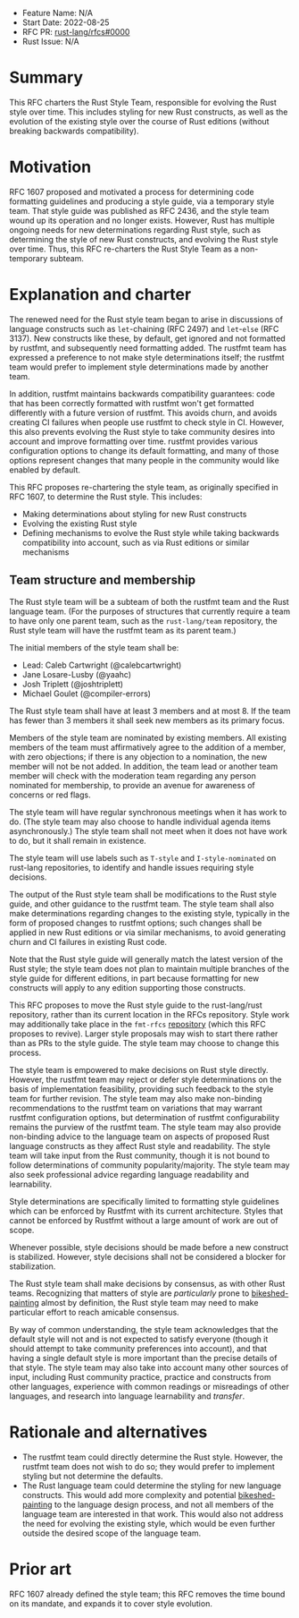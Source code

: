 - Feature Name: N/A
- Start Date: 2022-08-25
- RFC PR: [rust-lang/rfcs#0000](https://github.com/rust-lang/rfcs/pull/0000)
- Rust Issue: N/A

# Summary
[summary]: #summary

This RFC charters the Rust Style Team, responsible for evolving the Rust style over time. This includes styling for new Rust constructs, as well as the evolution of the existing style over the course of Rust editions (without breaking backwards compatibility).

# Motivation
[motivation]: #motivation

RFC 1607 proposed and motivated a process for determining code formatting guidelines and producing a style guide, via a temporary style team. That style guide was published as RFC 2436, and the style team wound up its operation and no longer exists. However, Rust has multiple ongoing needs for new determinations regarding Rust style, such as determining the style of new Rust constructs, and evolving the Rust style over time. Thus, this RFC re-charters the Rust Style Team as a non-temporary subteam.

# Explanation and charter
[explanation]: #explanation

The renewed need for the Rust style team began to arise in discussions of language constructs such as `let`-chaining (RFC 2497) and `let`-`else` (RFC 3137). New constructs like these, by default, get ignored and not formatted by rustfmt, and subsequently need formatting added. The rustfmt team has expressed a preference to not make style determinations itself; the rustfmt team would prefer to implement style determinations made by another team.

In addition, rustfmt maintains backwards compatibility guarantees: code that has been correctly formatted with rustfmt won't get formatted differently with a future version of rustfmt. This avoids churn, and avoids creating CI failures when people use rustfmt to check style in CI. However, this also prevents evolving the Rust style to take community desires into account and improve formatting over time. rustfmt provides various configuration options to change its default formatting, and many of those options represent changes that many people in the community would like enabled by default.

This RFC proposes re-chartering the style team, as originally specified in RFC 1607, to determine the Rust style. This includes:
- Making determinations about styling for new Rust constructs
- Evolving the existing Rust style
- Defining mechanisms to evolve the Rust style while taking backwards compatibility into account, such as via Rust editions or similar mechanisms

## Team structure and membership

The Rust style team will be a subteam of both the rustfmt team and the Rust language team. (For the purposes of structures that currently require a team to have only one parent team, such as the `rust-lang/team` repository, the Rust style team will have the rustfmt team as its parent team.)

The initial members of the style team shall be:
- Lead: Caleb Cartwright (@calebcartwright)
- Jane Losare-Lusby (@yaahc)
- Josh Triplett (@joshtriplett)
- Michael Goulet (@compiler-errors)

The Rust style team shall have at least 3 members and at most 8. If the team has fewer than 3 members it shall seek new members as its primary focus.

Members of the style team are nominated by existing members. All existing members of the team must affirmatively agree to the addition of a member, with zero objections; if there is any objection to a nomination, the new member will not be not added. In addition, the team lead or another team member will check with the moderation team regarding any person nominated for membership, to provide an avenue for awareness of concerns or red flags.

The style team will have regular synchronous meetings when it has work to do. (The style team may also choose to handle individual agenda items asynchronously.) The style team shall not meet when it does not have work to do, but it shall remain in existence.

The style team will use labels such as `T-style` and `I-style-nominated` on rust-lang repositories, to identify and handle issues requiring style decisions.

The output of the Rust style team shall be modifications to the Rust style guide, and other guidance to the rustfmt team. The style team shall also make determinations regarding changes to the existing style, typically in the form of proposed changes to rustfmt options; such changes shall be applied in new Rust editions or via similar mechanisms, to avoid generating churn and CI failures in existing Rust code.

Note that the Rust style guide will generally match the latest version of the Rust style; the style team does not plan to maintain multiple branches of the style guide for different editions, in part because formatting for new constructs will apply to any edition supporting those constructs.

This RFC proposes to move the Rust style guide to the rust-lang/rust repository, rather than its current location in the RFCs repository. Style work may additionally take place in the `fmt-rfcs` [repository](https://github.com/rust-dev-tools/fmt-rfcs) (which this RFC proposes to revive). Larger style proposals may wish to start there rather than as PRs to the style guide. The style team may choose to change this process.

The style team is empowered to make decisions on Rust style directly. However, the rustfmt team may reject or defer style determinations on the basis of implementation feasibility, providing such feedback to the style team for further revision. The style team may also make non-binding recommendations to the rustfmt team on variations that may warrant rustfmt configuration options, but determination of rustfmt configurability remains the purview of the rustfmt team. The style team may also provide non-binding advice to the language team on aspects of proposed Rust language constructs as they affect Rust style and readability. The style team will take input from the Rust community, though it is not bound to follow determinations of community popularity/majority. The style team may also seek professional advice regarding language readability and learnability.

Style determinations are specifically limited to formatting style guidelines which can be enforced by Rustfmt with its current architecture. Styles that cannot be enforced by Rustfmt without a large amount of work are out of scope.

Whenever possible, style decisions should be made before a new construct is stabilized. However, style decisions shall not be considered a blocker for stabilization.

The Rust style team shall make decisions by consensus, as with other Rust teams. Recognizing that matters of style are *particularly* prone to [bikeshed-painting](https://4682b4.bikeshed.com/) almost by definition, the Rust style team may need to make particular effort to reach amicable consensus.

By way of common understanding, the style team acknowledges that the default style will not and is not expected to satisfy everyone (though it should attempt to take community preferences into account), and that having a single default style is more important than the precise details of that style. The style team may also take into account many other sources of input, including Rust community practice, practice and constructs from other languages, experience with common readings or misreadings of other languages, and research into language learnability and *transfer*.

# Rationale and alternatives
[rationale-and-alternatives]: #rationale-and-alternatives

- The rustfmt team could directly determine the Rust style. However, the rustfmt team does not wish to do so; they would prefer to implement styling but not determine the defaults.
- The Rust language team could determine the styling for new language constructs. This would add more complexity and potential [bikeshed-painting](https://b0c4de.bikeshed.com/) to the language design process, and not all members of the language team are interested in that work. This would also not address the need for evolving the existing style, which would be even further outside the desired scope of the language team.

# Prior art
[prior-art]: #prior-art

RFC 1607 already defined the style team; this RFC removes the time bound on its mandate, and expands it to cover style evolution.
